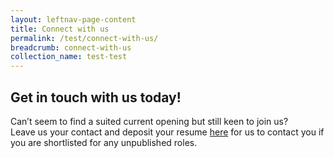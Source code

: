 ```yaml
---
layout: leftnav-page-content
title: Connect with us
permalink: /test/connect-with-us/
breadcrumb: connect-with-us
collection_name: test-test
---
```

## Get in touch with us today!
  
Can’t seem to find a suited current opening but still keen to join us?   
Leave us your contact and deposit your resume [here][1] for us to contact you if you are shortlisted for any unpublished roles. 

[1]: <https://en.wikipedia.org/wiki/Hobbit#Lifestyle> "Hobbit lifestyles"
